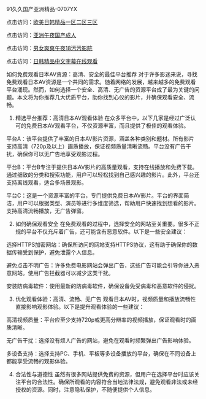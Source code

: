 91久久国产亚洲精品-0707YX

点击访问：<a href="https://vassv.pages.dev/">欧美日韩精品一区二区三区</a>

点击访问：<a href="https://gsd-agv.pages.dev/">亚洲午夜国产成人</a>

点击访问：<a href="https://gda-c7m.pages.dev/">男女爽爽午夜18污污影院</a>

点击访问：<a href="https://tfda.pages.dev/">日韩精品中文字幕在线观看</a>

如何免费观看日本AV资源：高清、安全的最佳平台推荐
对于许多影迷来说，寻找免费观看日本AV资源是一个共同的需求。随着网络的发展，越来越多的免费观看平台涌现。然而，如何选择一个安全、高清、无广告的资源平台成了最为关键的问题。本文将为你推荐几大优质平台，助你找到心仪的影片，并确保观看安全、流畅。

1. 精选平台推荐：高清日本AV观看体验
在众多平台中，以下几家是经过广泛认可的免费日本AV观看平台，不仅资源丰富，而且提供了极佳的观看体验。

平台A：该平台提供了丰富的日本AV影片资源，涵盖各种类别和题材。所有影片支持高清（720p及以上）画质播放，保证视频质量清晰流畅。平台没有广告干扰，确保你可以无广告地享受观影过程。

平台B：平台B专注于提供日本AV影片的高质量观看，支持在线播放和免费下载。通过细致的分类和搜索功能，用户可以轻松找到自己感兴趣的影片。此外，平台还支持离线观看，适合多场景观影。

平台C：这是一个资源丰富的平台，专门提供免费日本AV影片。平台的界面简洁，用户可以根据类型、演员等进行多维度筛选，帮助用户快速找到想看的影片。支持高清流畅播放，无广告弹窗。

2. 如何确保观看安全
在免费观看的过程中，选择安全的网站至关重要。很多不正规的平台不仅充斥着广告，还可能含有恶意软件。以下是一些安全建议：

选择HTTPS加密网站：确保所访问的网站支持HTTPS协议，这有助于确保你的数据传输受到保护，避免泄露个人信息。

避免点击不明广告：许多免费电影网站会弹出广告，这些广告可能会引导你进入恶意网站。使用广告拦截器可以减少这类干扰。

安装防病毒软件：使用最新的防病毒软件，确保设备免受病毒和恶意软件的侵扰。

3. 优化观看体验：高清、流畅、无广告
观看日本AV时，视频质量和播放流畅性直接影响观影体验。以下是提升观看体验的一些建议：

高清视频质量：平台应至少支持720p或更高分辨率的视频播放，保证观看时的画质清晰。

无广告干扰：选择没有烦人广告的网站，避免在观看时频繁弹出广告影响体验。

多设备支持：选择支持PC、手机、平板等多设备播放的平台，确保在不同设备上都能享受流畅的观影体验。

4. 合法性与道德性
虽然有很多网站提供免费的资源，但用户在选择平台时应该关注平台的合法性。确保所观看的内容符合当地法律法规，避免观看非法或未经授权的资源。同时，注意隐私保护，不随便提供个人信息。

<span style="display:none;">[Canonical link]( https://github.com/mm20250707/mm5 ）</span>
